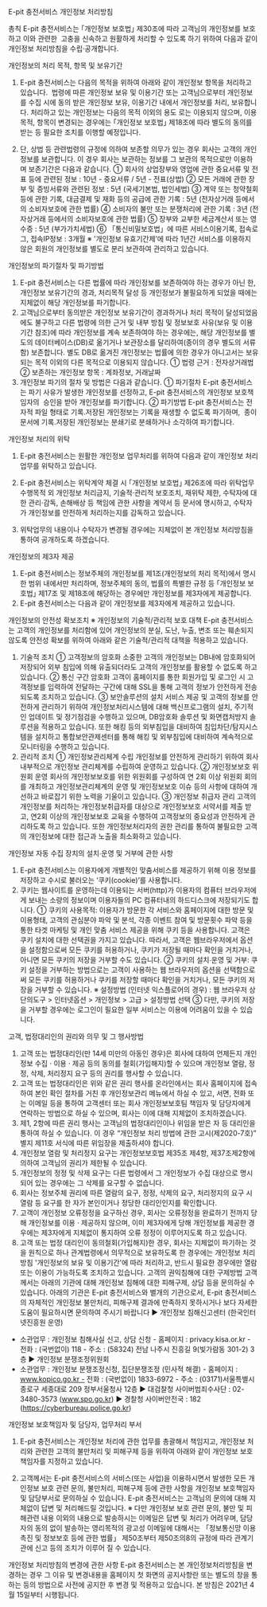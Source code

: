 
E-pit 충전서비스 개인정보 처리방침


총칙
E-pit 충전서비스는 ｢개인정보 보호법｣ 제30조에 따라 고객님의 개인정보를 보호하고 이와 관련한  고충을 신속하고 원활하게 처리할 수 있도록 하기 위하여 다음과 같이 개인정보 처리방침을 수립·공개합니다.

개인정보의 처리 목적, 항목 및 보유기간 
1) E-pit 충전서비스는 다음의 목적을 위하여 아래와 같이 개인정보 항목을 처리하고 있습니다.  법령에 따른 개인정보 보유 및 이용기간 또는 고객님으로부터 개인정보를 수집 시에 동의 받은 개인정보 보유, 이용기간 내에서 개인정보를 처리, 보유합니다. 처리하고 있는 개인정보는 다음의 목적 이외의 용도 로는 이용되지 않으며, 이용 목적, 항목이 변경되는 경우에는 ｢개인정보 보호법｣ 제18조에 따라 별도의 동의를 받는 등 필요한 조치를 이행할 예정입니다.


2) 단, 상법 등 관련법령의 규정에 의하여 보존할 의무가 있는 경우 회사는 고객의 개인정보를 보관합니다. 
이 경우 회사는 보관하는 정보를 그 보관의 목적으로만 이용하며 보존기간은 다음과 같습니다.
① 회사의 상업장부와 영업에 관한 중요서류 및 전표 등에 관련된 정보 : 10년 - 중요서류 / 5년 - 전표(상법) ② 모든 거래에 관한 장부 및 증빙서류와 관련된 정보 : 5년 (국세기본법, 법인세법) ③ 계약 또는 청약철회 등에 관한 기록, 대금결제 및 재화 등의 공급에 관한 기록 : 5년 (전자상거래 등에서의 소비자보호에 관한 법률) ④ 소비자의 불만 또는 분쟁처리에 관한 기록 : 3년 (전자상거래 등에서의 소비자보호에 관한 법률) ⑤ 장부와 교부한 세금계산서 또는 영수증 : 5년 (부가가치세법) ⑥ 「통신비밀보호법」에 따른 서비스이용기록, 접속로그, 접속IP정보 : 3개월
※ '개인정보 유효기간제’에 따라 1년간 서비스를 이용하지 않은 회원의 개인정보를 별도로 분리 보관하여 관리하고 있습니다.

개인정보의 파기절차 및 파기방법
1) E-pit 충전서비스는 다른 법률에 따라 개인정보를 보존하여야 하는 경우가 아닌 한, 개인정보 보유기간의 경과, 처리목적 달성 등 개인정보가 불필요하게 되었을 때에는 지체없이 해당 개인정보를 파기합니다.
2) 고객님으로부터 동의받은 개인정보 보유기간이 경과하거나 처리 목적이 달성되었음에도 불구하고 다른 법령에 의한 근거 및 내부 방침 및 정보보호 사유(보유 및 이용기간 참조)에 따라 개인정보를 계속 보존하여야 하는 경우에는, 해당 개인정보를 별도의 데이터베이스(DB)로 옮기거나 보관장소를 달리하여(종이의 경우 별도의 서류함) 보존합니다. 별도 DB로 옮겨진 개인정보는 법률에 의한 경우가 아니고서는 보유되는 목적 이외의 다른 목적으로 이용되지 않습니다.
① 법령 근거 : 전자상거래법
② 보존하는 개인정보 항목 : 계좌정보, 거래날짜
3) 개인정보 파기의 절차 및 방법은 다음과 같습니다.
① 파기절차
E-pit 충전서비스는 파기 사유가 발생한 개인정보를 선정하고, E-pit 충전서비스의 개인정보 보호책임자의  승인을 받아 개인정보를 파기합니다.
② 파기방법
E-pit 충전서비스는 전자적 파일 형태로 기록․저장된 개인정보는 기록을 재생할 수 없도록 파기하며,  종이 문서에 기록․저장된 개인정보는 분쇄기로 분쇄하거나 소각하여 파기합니다.

개인정보 처리의 위탁
1) E-pit 충전서비스는 원활한 개인정보 업무처리를 위하여 다음과 같이 개인정보 처리업무를 위탁하고 있습니다.


2) E-pit 충전서비스는 위탁계약 체결 시 ｢개인정보 보호법｣ 제26조에 따라 위탁업무 수행목적 외 개인정보 처리금지, 기술적·관리적 보호조치, 재위탁 제한, 수탁자에 대한 관리·감독, 손해배상 등 책임에 관한 사항을 계약서 등 문서에 명시하고, 수탁자가 개인정보를 안전하게 처리하는지를 감독하고 있습니다.
3) 위탁업무의 내용이나 수탁자가 변경될 경우에는 지체없이 본 개인정보 처리방침을 통하여 공개하도록 하겠습니다.

개인정보의 제3자 제공
1) E-pit 충전서비스는 정보주체의 개인정보를 제1조(개인정보의 처리 목적)에서 명시한 범위 내에서만 처리하며, 정보주체의 동의, 법률의 특별한 규정 등 ｢개인정보 보호법｣ 제17조 및 제18조에 해당하는 경우에만 개인정보를 제3자에게 제공합니다.
2) E-pit 충전서비스는 다음과 같이 개인정보를 제3자에게 제공하고 있습니다.


개인정보의 안전성 확보조치
※ 개인정보의 기술적/관리적 보호 대책
E-pit 충전서비스는 고객의 개인정보를 처리함에 있어 개인정보의 분실, 도난, 누출, 변조 또는 훼손되지 않도록 안전성 확보를 위하여 아래와 같은 기술적/관리적 대책을 적용하고 있습니다.
1) 기술적 조치
① 고객정보의 암호화
소중한 고객의 개인정보는 DB내에 암호화되어 저장되어 외부 침입에 의해 유출되더라도 고객의 개인정보를 활용할 수 없도록 하고 있습니다.
② 통신 구간 암호화
고객이 홈페이지를 통한 회원가입 및 로그인 시 고객정보를 입력하여 전달하는 구간에 대해 SSL을 통해 고객의 정보가 안전하게 전송되도록 조치하고 있습니다.
③ 보안솔루션의 설치
서비스 제공 및 고객의 정보를 안전하게 관리하기 위하여 개인정보처리시스템에 대해 백신프로그램의 설치, 주기적인 업데이트 및 정기점검을 수행하고 있으며, DB암호화 솔루션 및 화면캡처방지 솔루션을 적용하고 있습니다. 또한 해킹 등의 외부침입을 대비하여 침입차단/탐지시스템을 설치하고 통합보안관제센터를 통해 해킹 및 외부침입에 대비하여 계속적으로 모니터링을 수행하고 있습니다.
2) 관리적 조치
① 개인정보관리체계 수립
개인정보를 안전하게 관리하기 위하여 회사 내부적으로 개인정보 관리체계를 수립하여 운영하고 있습니다.
② 개인정보보호 위원회 운영
회사의 개인정보보호를 위한 위원회를 구성하여 연 2회 이상 위원회 회의를 개최하고 개인정보관리체계의 운영 및 개인정보보호 이슈 등의 사항에 대하여 개선하고 바로잡기 위한 노력을 기울이고 있습니다.
③ 개인정보 취급자 관리
고객의 개인정보를 처리하는 개인정보취급자를 대상으로 개인정보보호 서약서를 제출 받고, 연2회 이상의 개인정보보호 교육을 수행하여 고객정보의 중요성과 안전하게 관리하도록 하고 있습니다. 또한 개인정보처리자의 권한 관리를 통하여 불필요한 고객의 개인정보에 대한 접근과 노출을 최소화하고 있습니다.

개인정보 자동 수집 장치의 설치∙운영 및 거부에 관한 사항
1) E-pit 충전서비스는 이용자에게 개별적인 맞춤서비스를 제공하기 위해 이용 정보를 저장하고 수시로 불러오는 ‘쿠키(cookie)’를 사용합니다.
2) 쿠키는 웹사이트를 운영하는데 이용되는 서버(http)가 이용자의 컴퓨터 브라우저에게 보내는 소량의 정보이며 이용자들의 PC 컴퓨터내의 하드디스크에 저장되기도 합니다.
① 쿠키의 사용목적: 이용자가 방문한 각 서비스와 홈페이지에 대한 방문 및 이용형태, 고객의 관심분야 파악 및 분석, 각종 이벤트 참여 및 방문횟수 파악 등을 통한 타겟 마케팅 및 개인 맞춤 서비스 제공을 위해 쿠키 등을 사용합니다. 고객은 쿠키 설치에 대한 선택권을 가지고 있습니다. 따라서, 고객은 웹브라우저에서 옵션을 설정함으로써 모든 쿠키를 허용하거나, 쿠키가 저장될 때마다 확인을 거치거나, 아니면 모든 쿠키의 저장을 거부할 수도 있습니다.
② 쿠키의 설치∙운영 및 거부: 쿠키 설정을 거부하는 방법으로는 고객이 사용하는 웹 브라우저의 옵션을 선택함으로써 모든 쿠키를 허용하거나 쿠키를 저장할 때마다 확인을 거치거나, 모든 쿠키의 저장을 거부할 수 있습니다.
※ 설정방법 (인터넷 익스플로어의 경우) : 웹 브라우저 상단의도구 > 인터넷옵션 > 개인정보 > 고급 > 설정방법 선택
③ 다만, 쿠키의 저장을 거부할 경우에는 로그인이 필요한 일부 서비스는 이용에 어려움이 있을 수 있습니다.

고객, 법정대리인의 권리와 의무 및 그 행사방법
1) 고객 또는 법정대리인(만 14세 미만의 아동인 경우)은 회사에 대하여 언제든지 개인정보 수집 · 이용 · 제공 등의 동의를 철회(가입해지)할 수 있으며 개인정보 열람, 정정, 삭제, 처리정지 요구 등의 권리를 행사할 수 있습니다.
2) 고객 또는 법정대리인은 위와 같은 권리 행사를 온라인에서는 회사 홈페이지에 접속하여 본인 확인 절차를 거친 후 개인정보관리 메뉴에서 하실 수 있고, 서면, 전화 또는 이메일 등을 통하여 고객센터 또는 회사 개인정보보호팀 책임자 및 담당자에게 연락하는 방법으로 하실 수 있으며, 회사는 이에 대해 지체없이 조치하겠습니다.
3) 제1, 2항에 따른 권리 행사는 고객님의 법정대리인이나 위임을 받은 자 등 대리인을 통하여 하실 수 있습니다. 이 경우 “개인정보 처리 방법에 관한 고시(제2020-7호)” 별지 제11호 서식에 따른 위임장을 제출하셔야 합니다.
4) 개인정보 열람 및 처리정지 요구는 개인정보보호법 제35조 제4항, 제37조제2항에 의하여 고객님의 권리가 제한될 수 있습니다.
5) 개인정보의 정정 및 삭제 요구는 다른 법령에서 그 개인정보가 수집 대상으로 명시되어 있는 경우에는 그 삭제를 요구할 수 없습니다.
6) 회사는 정보주체 권리에 따른 열람의 요구, 정정, 삭제의 요구, 처리정지의 요구 시 열람 등 요구를 한 자가 본인이거나 정당한 대리인인지를 확인합니다.
7) 고객이 개인정보 오류정정을 요구하신 경우, 회사는 오류정정을 완료하기 전까지 당해 개인정보를 이용 · 제공하지 않으며, 이미 제3자에게 당해 개인정보를 제공한 경우에는 제3자에게 지체없이 통지하여 오류 정정이 이루어지도록 하고 있습니다.
8) 고객 또는 법정 대리인이 동의철회(가입해지)한 경우, 회사는 지체없이 파기하는 것을 원칙으로 하나 관계법령에서 의무적으로 보유하도록 한 경우에는 개인정보 처리방침 '개인정보의 보유 및 이용기간'에 따라 처리하고, 반드시 필요한 경우에만 열람 또는 이용이 가능하도록 조치하고 있습니다.
고객의 권익침해에 대한 구제방법
고객께서는 아래의 기관에 대해 개인정보 침해에 대한 피해구제, 상담 등을 문의하실 수 있습니다.
아래의 기관은 E-pit 충전서비스와 별개의 기관으로서, E-pit 충전서비스의 자체적인 개인정보 불만처리, 피해구제 결과에 만족하지 못하시거나 보다 자세한 도움이 필요하시면 문의하여 주시기 바랍니다
▶ 개인정보 침해신고센터 (한국인터넷진흥원 운영)
- 소관업무 : 개인정보 침해사실 신고, 상담 신청 - 홈페이지 : privacy.kisa.or.kr - 전화 : (국번없이) 118 - 주소 : (58324) 전남 나주시 진흥길 9(빛가람동 301-2) 3층
▶ 개인정보 분쟁조정위원회
- 소관업무 : 개인정보 분쟁조정신청, 집단분쟁조정 (민사적 해결) - 홈페이지 : www.kopico.go.kr - 전화 : (국번없이) 1833-6972 - 주소 : (03171)서울특별시 종로구 세종대로 209 정부서울청사 12층
▶ 대검찰청 사이버범죄수사단 : 02-3480-3573 (www.spo.go.kr)
▶ 경찰청 사이버안전국 : 182 (https://cyberbureau.police.go.kr)

개인정보 보호책임자 및 담당자, 업무처리 부서
1) E-pit 충전서비스는 개인정보 처리에 관한 업무를 총괄해서 책임지고, 개인정보 처리와 관련한 고객의 불만처리 및 피해구제 등을 위하여 아래와 같이 개인정보 보호책임자를 지정하고 있습니다.


2) 고객께서는 E-pit 충전서비스의 서비스(또는 사업)을 이용하시면서 발생한 모든 개인정보 보호 관련 문의, 불만처리, 피해구제 등에 관한 사항을 개인정보 보호책임자 및 담당부서로 문의하실 수 있습니다. 
E-pit 충전서비스는 고객님의 문의에 대해 지체없이 답변 및 처리해드릴 것입니다.
※ 다만 개인정보 보호 관련 문의, 불만 및 피해관련 내용 이외의 내용으로 발송하시는 이메일은 답변 및 처리가 어려우며,
   담당자의 동의 없이 발송하는 영리목적의 광고성 이메일에 대해서는 「정보통신망 이용촉진 및 정보보호 등에 관한 법률」 
   제50조부터 제50조의8의 규정에 따라 관계기관에 신고 등의 조치가 이루어 질 수 있습니다.

개인정보 처리방침의 변경에 관한 사항
E-pit 충전서비스는 본 개인정보처리방침을 변경하는 경우 그 이유 및 변경내용을 홈페이지 첫 화면의 공지사항란 또는 별도의 창을 통하는 등의 방법으로 사전에 공지한 후 변경 및 적용하고 있습니다.
본 방침은 2021년 4월 15일부터 시행됩니다.
